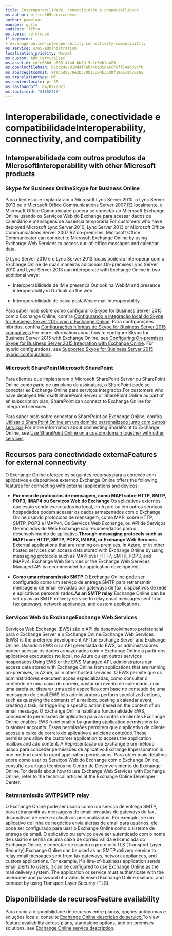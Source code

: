 ```yaml
---
title: Interoperabilidade, conectividade e compatibilidade
ms.author: office365servicedesc
author: pamelaar
manager: gailw
audience: ITPro
ms.topic: reference
f1_keywords:
- exchange-online-interoperability-connectivity-compatibility
ms.service: o365-administration
localization_priority: Normal
ms.custom: Adm_ServiceDesc
ms.assetid: cdfe686d-a059-4f4d-bb8d-9c2c0ebfa423
ms.openlocfilehash: b5dd2467010d4f7eb74ba356abc75ff54ad09cf0
ms.sourcegitcommit: 9fac5d9579e3b370b15384b36d0f1805cab20065
ms.translationtype: MT
ms.contentlocale: pt-BR
ms.lasthandoff: 04/09/2021
ms.locfileid: "51652715"
---
```

# <a name="interoperability-connectivity-and-compatibility"></a><span data-ttu-id="aa740-102">Interoperabilidade, conectividade e compatibilidade</span><span class="sxs-lookup"><span data-stu-id="aa740-102">Interoperability, connectivity, and compatibility</span></span>

## <a name="interoperability-with-other-microsoft-products"></a><span data-ttu-id="aa740-103">Interoperabilidade com outros produtos da Microsoft</span><span class="sxs-lookup"><span data-stu-id="aa740-103">Interoperability with other Microsoft products</span></span>

### <a name="skype-for-business-online"></a><span data-ttu-id="aa740-104">Skype for Business Online</span><span class="sxs-lookup"><span data-stu-id="aa740-104">Skype for Business Online</span></span>

<span data-ttu-id="aa740-105">Para clientes que implantaram o Microsoft Lync Server 2010, o Lync Server 2013 ou o Microsoft Office Communications Server 2007 R2 localmente, o Microsoft Office Communicator poderá se conectar ao Microsoft Exchange Online usando os Serviços Web do Exchange para acessar dados de calendário e mensagens de ausência temporária.</span><span class="sxs-lookup"><span data-stu-id="aa740-105">For customers who have deployed Microsoft Lync Server 2010, Lync Server 2013 or Microsoft Office Communications Server 2007 R2 on-premises, Microsoft Office Communicator can connect to Microsoft Exchange Online by using Exchange Web Services to access out-of-office messages and calendar data.</span></span>
  
<span data-ttu-id="aa740-106">O Lync Server 2010 e o Lync Server 2013 locais poderão interoperar com o Exchange Online de duas maneiras adicionais:</span><span class="sxs-lookup"><span data-stu-id="aa740-106">On-premises Lync Server 2010 and Lync Server 2013 can interoperate with Exchange Online in two additional ways:</span></span>
  
- <span data-ttu-id="aa740-107">Interoperabilidade de IM e presença Outlook na Web</span><span class="sxs-lookup"><span data-stu-id="aa740-107">IM and presence interoperability in Outlook on the web</span></span>
    
- <span data-ttu-id="aa740-108">Interoperabilidade de caixa postal</span><span class="sxs-lookup"><span data-stu-id="aa740-108">Voice mail interoperability</span></span>
    
<span data-ttu-id="aa740-p101">Para saber mais sobre como configurar o Skype for Business Server 2015 com o Exchange Online, confira [Configurando a integração local do Skype for Business Server 2015 com o Exchange Online](/skypeforbusiness/deploy/integrate-with-exchange-server/outlook-web-app). Para configurações híbridas, confira [Configurações híbridas do Skype for Business Server 2015 compatíveis](/skypeforbusiness/skype-for-business-hybrid-solutions/integration-with-exchange-and-sharepoint).</span><span class="sxs-lookup"><span data-stu-id="aa740-p101">For more information about how to configure Skype for Business Server 2015 with Exchange Online, see [Configuring On-premises Skype for Business Server 2015 Integration with Exchange Online](/skypeforbusiness/deploy/integrate-with-exchange-server/outlook-web-app). For hybrid configurations, see [Supported Skype for Business Server 2015 hybrid configurations](/skypeforbusiness/skype-for-business-hybrid-solutions/integration-with-exchange-and-sharepoint).</span></span>
  
### <a name="microsoft-sharepoint"></a><span data-ttu-id="aa740-111">Microsoft SharePoint</span><span class="sxs-lookup"><span data-stu-id="aa740-111">Microsoft SharePoint</span></span>

<span data-ttu-id="aa740-112">Para clientes que implantaram o Microsoft SharePoint Server ou SharePoint Online como parte de um plano de assinatura, o SharePoint pode se conectar ao Exchange Online para serviços integrados.</span><span class="sxs-lookup"><span data-stu-id="aa740-112">For customers who have deployed Microsoft SharePoint Server or SharePoint Online as part of an subscription plan, SharePoint can connect to Exchange Online for integrated services.</span></span>
  
<span data-ttu-id="aa740-113">Para saber mais sobre conectar o SharePoint ao Exchange Online, confira [Utilizar o SharePoint Online em um domínio personalizado junto com outros serviços](https://go.microsoft.com/fwlink/?LinkId=271805).</span><span class="sxs-lookup"><span data-stu-id="aa740-113">For more information about connecting SharePoint to Exchange Online, see [Use SharePoint Online on a custom domain together with other services](https://go.microsoft.com/fwlink/?LinkId=271805).</span></span>
  
## <a name="features-for-external-connectivity"></a><span data-ttu-id="aa740-114">Recursos para conectividade externa</span><span class="sxs-lookup"><span data-stu-id="aa740-114">Features for external connectivity</span></span>

<span data-ttu-id="aa740-115">O Exchange Online oferece os seguintes recursos para a conexão com aplicativos e dispositivos externos:</span><span class="sxs-lookup"><span data-stu-id="aa740-115">Exchange Online offers the following features for connecting with external applications and devices:</span></span>
  
- <span data-ttu-id="aa740-p102">**Por meio de protocolos de mensagem, como MAPI sobre HTTP, SMTP, POP3, IMAP4 ou Serviços Web do Exchange** Os aplicativos externos que estão sendo executados no local, no Azure ou em outros serviços hospedados podem acessar os dados armazenados com o Exchange Online usando protocolos de mensagem, como MAPI sobre HTTP, SMTP, POP3 e IMAPv4. Os Serviços Web Exchange, ou API de Serviços Gerenciados do Web Exchange são recomendados para o desenvolvimento do aplicativo.</span><span class="sxs-lookup"><span data-stu-id="aa740-p102">**Through messaging protocols such as MAPI over HTTP, SMTP, POP3, IMAP4, or Exchange Web Services** External applications that are running on-premises, in Azure, or in other hosted services can access data stored with Exchange Online by using messaging protocols such as MAPI over HTTP, SMTP, POP3, and IMAPv4. Exchange Web Services or the Exchange Web Services Managed API is recommended for application development.</span></span> 
    
- <span data-ttu-id="aa740-118">**Como uma retransmissão SMTP** O Exchange Online pode ser configurado como um serviço de entrega SMTP para retransmitir mensagens de email enviadas por gateways de fax, dispositivos de rede e aplicativos personalizados.</span><span class="sxs-lookup"><span data-stu-id="aa740-118">**As an SMTP relay** Exchange Online can be set up as an SMTP delivery service to relay email messages sent from fax gateways, network appliances, and custom applications.</span></span> 
    
### <a name="exchange-web-services"></a><span data-ttu-id="aa740-119">Serviços Web do Exchange</span><span class="sxs-lookup"><span data-stu-id="aa740-119">Exchange Web Services</span></span>

<span data-ttu-id="aa740-120">Serviços Web Exchange (EWS) são o API de desenvolvimento preferencial para o Exchange Server e o Exchange Online.</span><span class="sxs-lookup"><span data-stu-id="aa740-120">Exchange Web Services (EWS) is the preferred development API for Exchange Server and Exchange Online.</span></span> <span data-ttu-id="aa740-121">Usando o EWS ou a API gerenciada do EWS, os administradores podem acessar os dados armazenados com o Exchange Online a partir dos aplicativos executados no local, no Azure ou em outros serviços hospedados.</span><span class="sxs-lookup"><span data-stu-id="aa740-121">Using EWS or the EWS Managed API, administrators can access data stored with Exchange Online from applications that are running on-premises, in Azure, or in other hosted services.</span></span> <span data-ttu-id="aa740-122">O EWS permite que os administradores executem ações especializadas, como consultar o conteúdo de uma caixa de correio, postar um evento de calendário, criar uma tarefa ou disparar uma ação específica com base no conteúdo de uma mensagem de email.</span><span class="sxs-lookup"><span data-stu-id="aa740-122">EWS lets administrators perform specialized actions, such as querying the contents of a mailbox, posting a calendar event, creating a task, or triggering a specific action based on the content of an email message.</span></span> <span data-ttu-id="aa740-123">O Exchange Online habilita a funcionalidade EWS, concedendo permissões de aplicativo para as contas de clientes.</span><span class="sxs-lookup"><span data-stu-id="aa740-123">Exchange Online enables EWS functionality by granting application permissions to customer accounts.</span></span> <span data-ttu-id="aa740-124">Essas permissões permitem que o aplicativo de cliente acesse a caixa de correio do aplicativo e adicione conteúdo.</span><span class="sxs-lookup"><span data-stu-id="aa740-124">These permissions allow the customer application to access the application mailbox and add content.</span></span> <span data-ttu-id="aa740-125">A Representação do Exchange é um método usado para conceder permissões de aplicativo.</span><span class="sxs-lookup"><span data-stu-id="aa740-125">Exchange Impersonation is one method used to grant application permissions.</span></span> <span data-ttu-id="aa740-126">Para obter mais detalhes sobre como usar os Serviços Web do Exchange com o Exchange Online, consulte os artigos técnicos no Centro de Desenvolvimento do Exchange Online.</span><span class="sxs-lookup"><span data-stu-id="aa740-126">For details about how to use Exchange Web Services with Exchange Online, refer to the technical articles at the Exchange Online Developer Center.</span></span>
  
### <a name="smtp-relay"></a><span data-ttu-id="aa740-127">Retransmissão SMTP</span><span class="sxs-lookup"><span data-stu-id="aa740-127">SMTP relay</span></span>

<span data-ttu-id="aa740-p104">O Exchange Online pode ser usado como um serviço de entrega SMTP, para retransmitir as mensagens de email enviadas de gateways de fax, dispositivos de rede e aplicativos personalizados. Por exemplo, se um aplicativo de linha de negócios envia alertas de email para usuários, ele pode ser configurado para usar o Exchange Online como o sistema de entrega de email. O aplicativo ou serviço deve ser autenticado com o nome de usuário e senha de uma caixa de correio válida e licenciada do Exchange Online, e conectar-se usando o protocolo TLS (Transport Layer Security).</span><span class="sxs-lookup"><span data-stu-id="aa740-p104">Exchange Online can be used as an SMTP delivery service to relay email messages sent from fax gateways, network appliances, and custom applications. For example, if a line-of-business application sends email alerts to users, it can be configured to use Exchange Online as the mail delivery system. The application or service must authenticate with the username and password of a valid, licensed Exchange Online mailbox, and connect by using Transport Layer Security (TLS).</span></span>
  
## <a name="feature-availability"></a><span data-ttu-id="aa740-131">Disponibilidade de recursos</span><span class="sxs-lookup"><span data-stu-id="aa740-131">Feature availability</span></span>

<span data-ttu-id="aa740-132">Para exibir a disponibilidade de recursos entre planos, opções autônomas e soluções locais, consulte [Exchange Online descrição do serviço.](exchange-online-service-description.md)</span><span class="sxs-lookup"><span data-stu-id="aa740-132">To view feature availability across plans, standalone options, and on-premises solutions, see [Exchange Online service description](exchange-online-service-description.md).</span></span>
